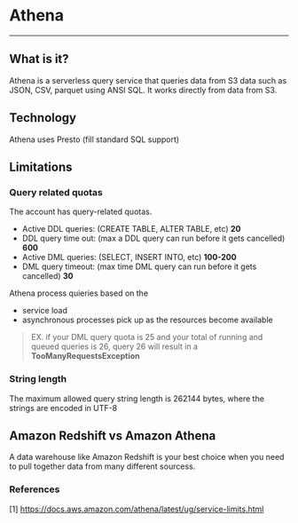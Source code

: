 # Athena

___

## What is it? 

Athena is a serverless query service that queries data from S3 data such as JSON, CSV, parquet using ANSI SQL. 
It works directly from data from S3. 

## Technology

Athena uses Presto (fill standard SQL support)

## Limitations

### Query related quotas

The account has query-related quotas. 

- Active DDL queries: (CREATE TABLE, ALTER TABLE, etc) **20**
- DDL query time out: (max a DDL query can run before it gets cancelled) **600**
- Active DML queries: (SELECT, INSERT INTO, etc) **100-200**
- DML query timeout: (max time DML query can run before it gets cancelled) **30**

Athena process quieries based on the 

- service load
- asynchronous processes pick up as the resources become available

> EX. if your DML query quota is 25 and your total of running and queued queries is 26, query 26 will result in a **TooManyRequestsException**

### String length

The maximum allowed query string length is 262144 bytes, where the strings are encoded in UTF-8

## Amazon Redshift vs Amazon Athena

A data warehouse like Amazon Redshift is your best choice when you need to pull together data from many different sourcess.



### References

[1] https://docs.aws.amazon.com/athena/latest/ug/service-limits.html
